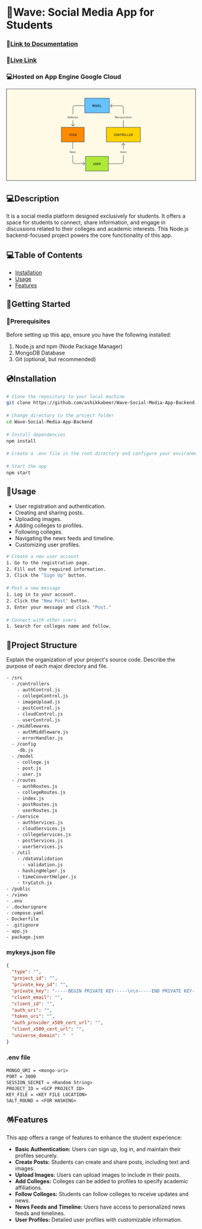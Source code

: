 # 👥Wave: Social Media App for Students
### 📖[Link to Documentation](https://ashikkabeer.notion.site/Social-Media-App-Documentaion-bddbf5b9377043b8b81a3e7dccb8e526)


### 📖[Live Link](https://fit-legacy-399206.uc.r.appspot.com/login)
### 💻Hosted on App Engine Google Cloud
![architecture](./public/images/mvc_process.svg)

## 💻Description
It is a social media platform designed exclusively for students. It offers a space for students to connect, share information, and engage in discussions related to their colleges and academic interests. This Node.js backend-focused project powers the core functionality of this app.

## 💻Table of Contents

- [Installation](#installation)
- [Usage](#usage)
- [Features](#features)

## 🔰Getting Started
### 📜Prerequisites
Before setting up this app, ensure you have the following installed:

1. Node.js and npm (Node Package Manager)
2. MongoDB Database
3. Git (optional, but recommended)

## 💿Installation

```bash
# Clone the repository to your local machine
git clone https://github.com/ashikkabeer/Wave-Social-Media-App-Backend.git

# Change directory to the project folder
cd Wave-Social-Media-App-Backend

# Install dependencies
npm install

# Create a .env file in the root directory and configure your environment variables, including database connection details, API secrets, and any other required settings.

# Start the app
npm start
```

## 📶Usage

- User registration and authentication.
- Creating and sharing posts.
- Uploading images.
- Adding colleges to profiles.
- Following colleges.
- Navigating the news feeds and timeline.
- Customizing user profiles.


```bash
# Create a new user account
1. Go to the registration page.
2. Fill out the required information.
3. Click the "Sign Up" button.

# Post a new message
1. Log in to your account.
2. Click the "New Post" button.
3. Enter your message and click "Post."

# Connect with other users
1. Search for colleges name and follow.
```

## 📰Project Structure

Explain the organization of your project's source code. Describe the purpose of each major directory and file.

```
- /src
  - /controllers
    - authControl.js 
    - collegeControl.js
    - imageUpload.js
    - postControl.js
    - cloudControl.js
    - userControl.js
  - /middlewares
    - authMiddleware.js
    - errorHandler.js
  - /config
    -db.js
  - /model
    - college.js
    - post.js
    - user.js
  - /routes
    - authRoutes.js
    - collegeRoutes.js
    - index.js
    - postRoutes.js
    - userRoutes.js
  - /service
    - authServices.js
    - cloudServices.js
    - collegeServices.js
    - postServices.js
    - userServices.js
  - /util
    - /dataValidation
      - validation.js
    - hashingHelper.js
    - timeConvertHelper.js
    - tryCatch.js
- /public
- /views
- .env
- .dockerignore
- compose.yaml
- Dockerfile
- .gitignore
- app.js
- package.json
```
### mykeys.json file
```json
{
  "type": "",
  "project_id": "",
  "private_key_id": "",
  "private_key": "-----BEGIN PRIVATE KEY-----\n\n-----END PRIVATE KEY-----\n",
  "client_email": "",
  "client_id": "",
  "auth_uri": "",
  "token_uri": "",
  "auth_provider_x509_cert_url": "",
  "client_x509_cert_url": "",
  "universe_domain": "  "
}
```
### .env file
```
MONGO_URI = <mongo-uri>
PORT = 3000
SESSION_SECRET = <Random String>
PROJECT_ID = <GCP PROJECT ID>
KEY_FILE = <KEY FILE LOCATION>
SALT_ROUND = <FOR HASHING>
```
## 🪅Features

This app offers a range of features to enhance the student experience:

- **Basic Authentication:** Users can sign up, log in, and maintain their profiles securely.
- **Create Posts:** Students can create and share posts, including text and images.
- **Upload Images:** Users can upload images to include in their posts.
- **Add Colleges:** Colleges can be added to profiles to specify academic affiliations.
- **Follow Colleges:** Students can follow colleges to receive updates and news.
- **News Feeds and Timeline:** Users have access to personalized news feeds and timelines.
- **User Profiles:** Detailed user profiles with customizable information.
